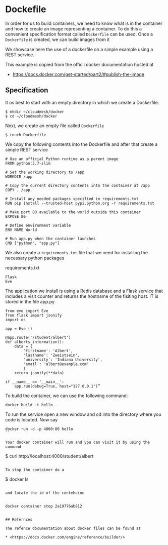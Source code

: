 # Dockefile

In order for us to build containers, we need to know what is in the
container and how to create an image representing a container. To do
this a convenient specification format called `Dockerfile` can be
used. Once a `Dockerfile` is created, we can build images from it

We showcase here the use of a dockerfile on a simple example using a
REST service.

This example is copied from the officil docker documentation hosted
at

* <https://docs.docker.com/get-started/part2/#publish-the-image>

## Specification

It os best to start with an empty directory in which we create a
Dockerfile.

```console
$ mkdir ~/cloudmesh/docker
$ cd ~/cloudmesh/docker
```

Next, we create an empty file called `Dockerfile`

```console
$ touch Dockerfile
```

We copy the following contents into the Dockerfile and after that
create a simple REST service

```
# Use an official Python runtime as a parent image
FROM python:3.7-slim

# Set the working directory to /app
WORKDIR /app

# Copy the current directory contents into the container at /app
COPY . /app

# Install any needed packages specified in requirements.txt
RUN pip install --trusted-host pypi.python.org -r requirements.txt

# Make port 80 available to the world outside this container
EXPOSE 80

# Define environment variable
ENV NAME World

# Run app.py when the container launches
CMD ["python", "app.py"]
```

We also create a `requirements.txt` file that we need for installing the
necessary python packages

requirements.txt

```
Flask
Eve
```

The application we install is using a Redis database and a Flask
service that includes a visit counter and returns the hostname of the
fisiting host. IT is stored in the file app.py

```
from eve import Eve
from flask import jsonify
import os

app = Eve ()

@app.route('/student/albert')
def alberts_information():
    data = {
        'firstname': 'Albert',
        'lastname': 'Zweistsein',
        'university': 'Indiana University',
        'email': 'albert@example.com'
        }
    return jsonify(**data)

if __name__ == '__main__':
    app.run(debug=True, host="127.0.0.1")”
```


To build the container, we can use the following command:

```
docker build -t hello .
```

To run the service open a new window and cd into the directory where
you code is located. Now say

```
docker run -d -p 4000:80 hello
``

Your docker container will run and you can visit it by using the
command

```
$ curl http://localhost:4000/student/albert
```

To stop the container do a

```
$ docker ls
```

and locate the id of the contehaine 


docker container stop 2a19776ab812


## Refernces

The refence documentation about docker files can be found at 

* <https://docs.docker.com/engine/reference/builder/>

